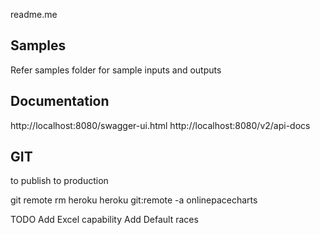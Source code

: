 readme.me

## Samples 
Refer samples folder for sample inputs and outputs

## Documentation
http://localhost:8080/swagger-ui.html
http://localhost:8080/v2/api-docs

## GIT

to publish to production

git remote rm heroku
heroku git:remote -a onlinepacecharts

TODO
Add Excel capability
Add Default races

